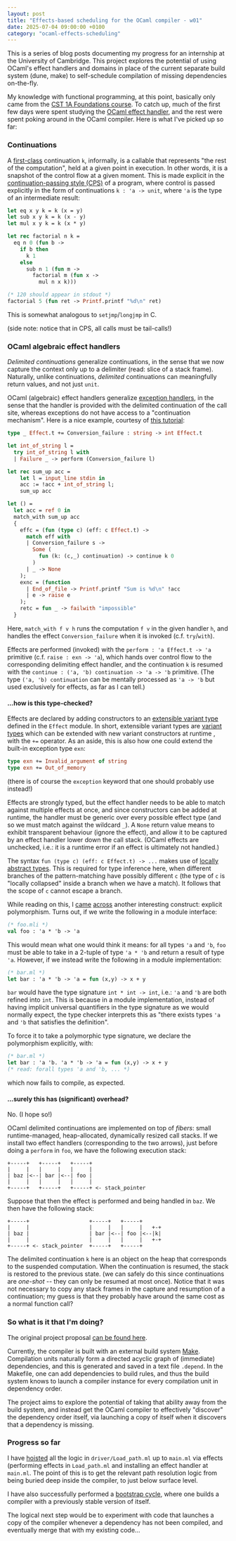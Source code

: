 ```yaml
---
layout: post
title: "Effects-based scheduling for the OCaml compiler - w01"
date: 2025-07-04 09:00:00 +0100
category: "ocaml-effects-scheduling"
---
```


This is a series of blog posts documenting my progress for an internship at the University of Cambridge. This project explores the potential of using OCaml's effect handlers and domains in place of the current separate build system (dune, make) to self-schedule compilation of missing dependencies on-the-fly.

My knowledge with functional programming, at this point, basically only came from the [CST 1A Foundations course](https://www.cl.cam.ac.uk/teaching/2425/FoundsCS/). To catch up, much of the first few days were spent studying the [OCaml effect handler](https://ocaml.org/manual/5.3/effects.html), and the rest were spent poking around in the OCaml compiler. Here is what I've picked up so far:

### Continuations

A [first-class](https://en.wikipedia.org/wiki/First-class_citizen) continuation `k`, informally, is a callable that represents "the rest of the computation", held at a given point in execution. In other words, it is a snapshot of the control flow at a given moment. This is made explicit in the [continuation-passing style (CPS)](https://en.wikipedia.org/wiki/Continuation-passing_style) of a program, where control is passed explicitly in the form of continuations `k : 'a -> unit`, where `'a` is the type of an intermediate result:

```ocaml
let eq x y k = k (x = y)
let sub x y k = k (x - y)
let mul x y k = k (x * y)

let rec factorial n k =
  eq n 0 (fun b ->
    if b then
      k 1
    else
      sub n 1 (fun m ->
        factorial m (fun x ->
          mul n x k)))

(* 120 should appear in stdout *)
factorial 5 (fun ret -> Printf.printf "%d\n" ret)
```

This is somewhat analogous to `setjmp`/`longjmp` in C.

(side note: notice that in CPS, all calls must be tail-calls!)

### OCaml algebraic effect handlers

_Delimited continuations_ generalize continuations, in the sense that we now capture the context only up to a delimiter (read: slice of a stack frame). Naturally, unlike continuations, _delimited_ continuations can meaningfully return values, and not just `unit`.

OCaml (algebraic) effect handlers generalize [exception handlers](https://ocaml.org/docs/error-handling), in the sense that the handler is provided with the delimited continuation of the call site, whereas exceptions do not have access to a "continuation mechanism". Here is a nice example, courtesy of [this tutorial](https://github.com/ocaml-multicore/ocaml-effects-tutorial):

```ocaml
type _ Effect.t += Conversion_failure : string -> int Effect.t

let int_of_string l =
  try int_of_string l with
  | Failure _ -> perform (Conversion_failure l)

let rec sum_up acc =
    let l = input_line stdin in
    acc := !acc + int_of_string l;
    sum_up acc

let () =
  let acc = ref 0 in
  match_with sum_up acc
  {
    effc = (fun (type c) (eff: c Effect.t) ->
      match eff with
      | Conversion_failure s ->
        Some (
          fun (k: (c,_) continuation) -> continue k 0
        )
      | _ -> None
    );
    exnc = (function
      | End_of_file -> Printf.printf "Sum is %d\n" !acc
      | e -> raise e
    );
    retc = fun _ -> failwith "impossible"
  }
```

Here, `match_with f v h` runs the computation `f v` in the given handler `h`, and handles the effect `Conversion_failure` when it is invoked (c.f. `try`/`with`).

Effects are performed (invoked) with the `perform : 'a Effect.t -> 'a` primitive (c.f. `raise : exn -> 'a`), which hands over control flow to the corresponding delimiting effect handler, and the continuation `k` is resumed with the `continue : ('a, 'b) continuation -> 'a -> 'b` primitive. (The type `('a, 'b) continuation` can be mentally processed as `'a -> 'b` but used exclusively for effects, as far as I can tell.)

#### ...how is this type-checked?

Effects are declared by adding constructors to an [extensible variant type](https://ocaml.org/manual/5.3/extensiblevariants.html) defined in the `Effect` module. In short, extensible variant types are [variant types](https://dev.realworldocaml.org/variants.html) which can be extended with new variant constructors at runtime , with the `+=` operator. As an aside, this is also how one could extend the built-in exception type `exn`:

```ocaml
type exn += Invalid_argument of string
type exn += Out_of_memory
```

(there is of course the `exception` keyword that one should probably use instead!)

Effects are strongly typed, but the effect handler needs to be able to match against multiple effects at once, and since constructors can be added at runtime, the handler must be generic over every possible effect type (and so we must match against the wildcard `_`). A `None` return value means to exhibit transparent behaviour (ignore the effect), and allow it to be captured by an effect handler lower down the call stack. (OCaml effects are unchecked, i.e.: it is a runtime error if an effect is ultimately not handled.)

The syntax `fun (type c) (eff: c Effect.t) -> ...` makes use of [locally abstract types](https://ocaml.org/manual/5.3/locallyabstract.html). This is required for type inference here, when different branches of the pattern-matching have possibly different `c` (the type of `c` is "locally collapsed" inside a branch when we have a match). It follows that the scope of `c` cannot escape a branch.

While reading on this, I [came](https://stackoverflow.com/questions/69144536/what-is-the-difference-between-a-and-type-a-and-when-to-use-each) [across](https://discuss.ocaml.org/t/locally-abstract-type-polymorphism-and-function-signature/4523) another interesting construct: explicit polymorphism. Turns out, if we write the following in a module interface:

```ocaml
(* foo.mli *)
val foo : 'a * 'b -> 'a
```

This would mean what one would think it means: for all types `'a` and `'b`, `foo` must be able to take in a 2-tuple of type `'a * 'b` and return a result of type `'a`. However, if we instead write the following in a module implementation:

```ocaml
(* bar.ml *)
let bar : 'a * 'b -> 'a = fun (x,y) -> x + y
```

`bar` would have the type signature `int * int -> int`, i.e.: `'a` and `'b` are both refined into `int`. This is because in a module implementation, instead of having implicit universal quantifiers in the type signature as we would normally expect, the type checker interprets this as "there exists types `'a` and `'b` that satisfies the definition".

To force it to take a polymorphic type signature, we declare the polymorphism explicitly, with:

```ocaml
(* bar.ml *)
let bar : 'a 'b. 'a * 'b -> 'a = fun (x,y) -> x + y
(* read: forall types 'a and 'b, ... *)
```

which now fails to compile, as expected.

#### ...surely this has (significant) overhead?

No. (I hope so!)

OCaml delimited continuations are implemented on top of _fibers_: small runtime-managed, heap-allocated, dynamically resized call stacks. If we install two effect handlers (corresponding to the two arrows), just before doing a `perform` in `foo`, we have the following execution stack:

```text
+-----+   +-----+   +-----+
|     |   |     |   |     |
| baz |<--| bar |<--| foo |
|     |   |     |   |     |
+-----+   +-----+   +-----+ <- stack_pointer
```

Suppose that then the effect is performed and being handled in `baz`. We then have the following stack:

```text
+-----+                   +-----+   +-----+
|     |                   |     |   |     |   +-+
| baz |                   | bar |<--| foo |<--|k|
|     |                   |     |   |     |   +-+
+-----+ <- stack_pointer  +-----+   +-----+
```

The delimited continuation `k` here is an object on the heap that corresponds to the suspended computation. When the continuation is resumed, the stack is restored to the previous state. (we can safely do this since continuations are _one-shot_ -- they can only be resumed at most once). Notice that it was not necessary to copy any stack frames in the capture and resumption of a continuation; my guess is that they probably have around the same cost as a normal function call?

### So what is it that I'm doing?

The original project proposal [can be found here](https://anil.recoil.org/ideas/effects-scheduling-ocaml-compiler).

Currently, the compiler is built with an external build system [Make](https://en.wikipedia.org/wiki/Make_(software)). Compilation units naturally form a directed acyclic graph of (immediate) dependencies, and this is generated and saved in a text file `.depend`. In the Makefile, one can add dependencies to build rules, and thus the build system knows to launch a compiler instance for every compilation unit in dependency order.

The project aims to explore the potential of taking that ability away from the build system, and instead get the OCaml compiler to effectively "discover" the dependency order itself, via launching a copy of itself when it discovers that a dependency is missing.

### Progress so far

I have [hoisted](https://github.com/lucasma8795/ocaml/commit/708d64a9b5b650b9208c8da85e5ffdd95e8b7bab) all the logic in `driver/Load_path.ml` up to `main.ml` via effects (performing effects in `Load_path.ml` and installing an effect handler at `main.ml`. The point of this is to get the relevant path resolution logic from being buried deep inside the compiler, to just below surface level.

I have also successfully performed a [bootstrap cycle](https://en.wikipedia.org/wiki/Bootstrapping), where one builds a compiler with a previously stable version of itself.

The logical next step would be to experiment with code that launches a copy of the compiler whenever a dependency has not been compiled, and eventually merge that with my existing code...
